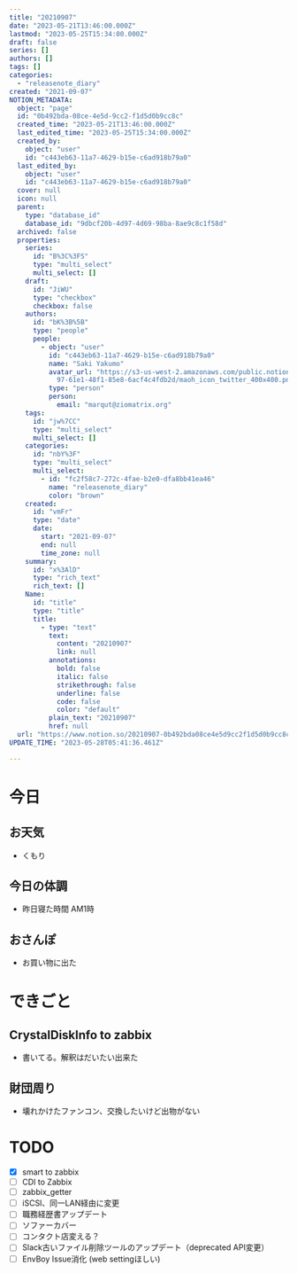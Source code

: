 ```yaml
---
title: "20210907"
date: "2023-05-21T13:46:00.000Z"
lastmod: "2023-05-25T15:34:00.000Z"
draft: false
series: []
authors: []
tags: []
categories:
  - "releasenote_diary"
created: "2021-09-07"
NOTION_METADATA:
  object: "page"
  id: "0b492bda-08ce-4e5d-9cc2-f1d5d0b9cc8c"
  created_time: "2023-05-21T13:46:00.000Z"
  last_edited_time: "2023-05-25T15:34:00.000Z"
  created_by:
    object: "user"
    id: "c443eb63-11a7-4629-b15e-c6ad918b79a0"
  last_edited_by:
    object: "user"
    id: "c443eb63-11a7-4629-b15e-c6ad918b79a0"
  cover: null
  icon: null
  parent:
    type: "database_id"
    database_id: "9dbcf20b-4d97-4d69-98ba-8ae9c8c1f58d"
  archived: false
  properties:
    series:
      id: "B%3C%3FS"
      type: "multi_select"
      multi_select: []
    draft:
      id: "JiWU"
      type: "checkbox"
      checkbox: false
    authors:
      id: "bK%3B%5B"
      type: "people"
      people:
        - object: "user"
          id: "c443eb63-11a7-4629-b15e-c6ad918b79a0"
          name: "Saki Yakumo"
          avatar_url: "https://s3-us-west-2.amazonaws.com/public.notion-static.com/3ad1c4\
            97-61e1-48f1-85e8-6acf4c4fdb2d/maoh_icon_twitter_400x400.png"
          type: "person"
          person:
            email: "marqut@ziomatrix.org"
    tags:
      id: "jw%7CC"
      type: "multi_select"
      multi_select: []
    categories:
      id: "nbY%3F"
      type: "multi_select"
      multi_select:
        - id: "fc2f58c7-272c-4fae-b2e0-dfa8bb41ea46"
          name: "releasenote_diary"
          color: "brown"
    created:
      id: "vmFr"
      type: "date"
      date:
        start: "2021-09-07"
        end: null
        time_zone: null
    summary:
      id: "x%3AlD"
      type: "rich_text"
      rich_text: []
    Name:
      id: "title"
      type: "title"
      title:
        - type: "text"
          text:
            content: "20210907"
            link: null
          annotations:
            bold: false
            italic: false
            strikethrough: false
            underline: false
            code: false
            color: "default"
          plain_text: "20210907"
          href: null
  url: "https://www.notion.so/20210907-0b492bda08ce4e5d9cc2f1d5d0b9cc8c"
UPDATE_TIME: "2023-05-28T05:41:36.461Z"

---
```

<link rel="stylesheet" href="https://cdn.jsdelivr.net/npm/katex@0.16.2/dist/katex.min.css" integrity="sha384-bYdxxUwYipFNohQlHt0bjN/LCpueqWz13HufFEV1SUatKs1cm4L6fFgCi1jT643X" crossorigin="anonymous">


# 今日


## お天気

- くもり

## 今日の体調

- 昨日寝た時間 AM1時

## おさんぽ

- お買い物に出た

# できごと


## CrystalDiskInfo to zabbix

- 書いてる。解釈はだいたい出来た

## 財団周り

- 壊れかけたファンコン、交換したいけど出物がない

# TODO

- [x] smart to zabbix
- [ ] CDI to Zabbix
- [ ] zabbix_getter
- [ ] iSCSI、同一LAN経由に変更
- [ ] 職務経歴書アップデート
- [ ] ソファーカバー
- [ ] コンタクト店変える？
- [ ] Slack古いファイル削除ツールのアップデート（deprecated API変更）
- [ ] EnvBoy Issue消化 (web settingほしい)

